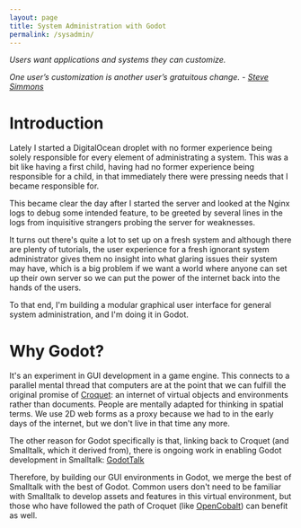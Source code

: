 ```yaml
---
layout: page
title: System Administration with Godot
permalink: /sysadmin/
---
```


*Users want applications and systems they can customize.*

*One user’s customization is another user’s gratuitous change. - [Steve Simmons](http://www-personal.umich.edu/~scs/TechWriting/)*

# Introduction
Lately I started a DigitalOcean droplet with no former experience being solely responsible for every element of
administrating a system. This was a bit like having a first child, having had no former experience being responsible for a child,
in that immediately there were pressing needs that I became responsible for.

This became clear the day after I started the server and looked at the Nginx logs to debug some intended feature,
to be greeted by several lines in the logs from inquisitive strangers probing the server for weaknesses.

It turns out there's quite a lot to set up on a fresh system and although there are plenty of tutorials, the user
experience for a fresh ignorant system administrator gives them no insight into what glaring issues their system may have, 
which is a big problem if we want a world where anyone can set up their own server so we can put the power of the internet 
back into the hands of the users.

To that end, I'm building a modular graphical user interface for general system administration, and I'm doing it in Godot.

# Why Godot?
It's an experiment in GUI development in a game engine. This connects to a parallel mental thread that computers
are at the point that we can fulfill the original promise of [Croquet](https://www.youtube.com/watch?v=cXGLOiZUZ2U):
an internet of virtual objects and environments rather than documents. People are mentally adapted for thinking in spatial terms. We use 2D web forms as a proxy because
we had to in the early days of the internet, but we don't live in that time any more. 

The other reason for Godot specifically is that, linking back to Croquet (and Smalltalk, which it derived from), there
is ongoing work in enabling Godot development in Smalltalk: [GodotTalk](https://gitlab.com/chandler.justin.s/godot-talk-VM)

Therefore, by building our GUI environments in Godot, we merge the best of Smalltalk with the best of
Godot. Common users don't need to be familiar with Smalltalk to develop assets and features in this virtual environment,
but those who have followed the path of Croquet (like [OpenCobalt](http://www.opencobalt.net/)) can benefit as well.